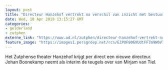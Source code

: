 ```yaml
---
layout: post
title: "Directeur Hanzehof vertrekt na verschil van inzicht met bestuur"
date: Wed, 10 Apr 2019 13:15:27 GMT
categories: 
- gelderland 
- zutphen 
externe_link: "https://www.ad.nl/zutphen/directeur-hanzehof-vertrekt-na-verschil-van-inzicht-met-bestuur~a2919618/"
feature_image: "https://images1.persgroep.net/rcs/EJPOF806XUdtFF7m9W8V7IVyU6A/diocontent/102125671/_fitwidth/400/?appId=21791a8992982cd8da851550a453bd7f&quality=0.7"
---
```


Het Zutphense theater Hanzehof krijgt per direct een nieuwe directeur. Johan Boonekamp neemt als interim de teugels over van Mirjam van Tiel.
